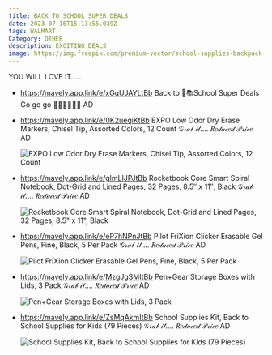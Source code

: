 ```yaml
---
title: BACK TO SCHOOL SUPER DEALS
date: 2023-07-16T15:13:55.039Z
tags: WALMART
Category: OTHER
description: EXCITING DEALS
image: https://img.freepik.com/premium-vector/school-supplies-backpack-pencils-brushes-paints-ruler-sharpener-stickers-calculator-books_647843-6.jpg?w=2000
---
```

Y﻿OU WILL LOVE IT.....

* https://mavely.app.link/e/xGqUJAYLtBb
  Back to 🎒📚School Super Deals
  Go go go 🏃‍♀🏃‍♀🏃‍♀ AD
* https://mavely.app.link/e/0K2ueqiKtBb
  EXPO Low Odor Dry Erase Markers, Chisel Tip, Assorted Colors, 12 Count
  𝒢𝓇𝒶𝒷 𝒾𝓉…. 
  𝑅𝑒𝒹𝓊𝒸𝑒𝒹 𝒫𝓇𝒾𝒸𝑒 AD<!--StartFragment-->

  ![EXPO Low Odor Dry Erase Markers, Chisel Tip, Assorted Colors, 12 Count](https://i5.walmartimages.com/asr/16aeffee-f99c-44c1-9603-fb7edb760644.521f4ed1c3b04240b3318f644716fbd0.jpeg?odnHeight=2000&odnWidth=2000&odnBg=FFFFFF)

  <!--EndFragment-->
* https://mavely.app.link/e/glmLIJPJtBb
  Rocketbook Core Smart Spiral Notebook, Dot-Grid and Lined Pages, 32 Pages, 8.5″ x 11″, Black
  𝒢𝓇𝒶𝒷 𝒾𝓉…. 
  𝑅𝑒𝒹𝓊𝒸𝑒𝒹 𝒫𝓇𝒾𝒸𝑒 AD<!--StartFragment-->

  ![Rocketbook Core Smart Spiral Notebook, Dot-Grid and Lined Pages, 32 Pages, 8.5" x 11", Black](https://i5.walmartimages.com/seo/Rocketbook-Core-Smart-Spiral-Notebook-Dot-Grid-and-Lined-Pages-32-Pages-8-5-x-11-Black_71d34859-e8c7-474c-b7de-4d384b5e43e8.c1356f890a5779437496cdfeabe70a2f.jpeg?odnHeight=612&odnWidth=612&odnBg=FFFFFF)

  <!--EndFragment-->
* https://mavely.app.link/e/eP7hNPnJtBb
  Pilot FriXion Clicker Erasable Gel Pens, Fine, Black, 5 Per Pack
  𝒢𝓇𝒶𝒷 𝒾𝓉…. 
  𝑅𝑒𝒹𝓊𝒸𝑒𝒹 𝒫𝓇𝒾𝒸𝑒 AD<!--StartFragment-->

  ![Pilot FriXion Clicker Erasable Gel Pens, Fine, Black, 5 Per Pack](https://i5.walmartimages.com/asr/80428892-8862-4f80-9038-23a38c4a08a0.79b2c7c910d02f8b4a63587f8d9d3919.jpeg?odnHeight=612&odnWidth=612&odnBg=FFFFFF)

  <!--EndFragment-->
* https://mavely.app.link/e/MzgJgSMItBb
  Pen+Gear Storage Boxes with Lids, 3 Pack 
  𝒢𝓇𝒶𝒷 𝒾𝓉…. 
  𝑅𝑒𝒹𝓊𝒸𝑒𝒹 𝒫𝓇𝒾𝒸𝑒 AD<!--StartFragment-->

  ![Pen+Gear Storage Boxes with Lids, 3 Pack](https://i5.walmartimages.com/asr/56b79a6d-e9c0-43b2-9050-8e1fe05492c0.9a351b825db6fd8b1ac5995236af5750.jpeg?odnHeight=612&odnWidth=612&odnBg=FFFFFF)

  <!--EndFragment-->
* https://mavely.app.link/e/ZsMqAkmItBb
  School Supplies Kit, Back to School Supplies for Kids (79 Pieces) 
  𝒢𝓇𝒶𝒷 𝒾𝓉…. 
  𝑅𝑒𝒹𝓊𝒸𝑒𝒹 𝒫𝓇𝒾𝒸𝑒 AD<!--StartFragment-->

  ![School Supplies Kit, Back to School Supplies for Kids (79 Pieces)](https://i5.walmartimages.com/asr/6e3d4c1c-718b-4c8b-8ef5-d1f1a04282e6.7554f180b5bb57555ba56dd2b5280370.jpeg?odnHeight=612&odnWidth=612&odnBg=FFFFFF)

  <!--EndFragment-->